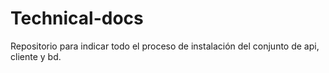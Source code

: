 # Technical-docs
Repositorio para indicar todo el proceso de instalación del conjunto de api, cliente y bd.
